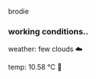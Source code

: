 brodie

<!--weather_start-->
### working conditions..

weather: few clouds ☁️

temp: 10.58 °C 👕

<!--weather_end-->
